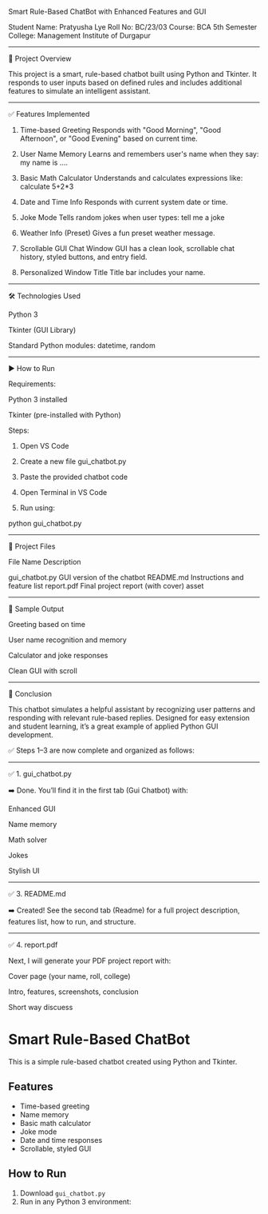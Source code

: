 
Smart Rule-Based ChatBot with Enhanced Features and GUI

Student Name: Pratyusha Lye
Roll No: BC/23/03
Course: BCA 5th Semester
College: Management Institute of Durgapur


---

📌 Project Overview

This project is a smart, rule-based chatbot built using Python and Tkinter. It responds to user inputs based on defined rules and includes additional features to simulate an intelligent assistant.


---

✅ Features Implemented

1. Time-based Greeting
Responds with "Good Morning", "Good Afternoon", or "Good Evening" based on current time.


2. User Name Memory
Learns and remembers user's name when they say: my name is ....


3. Basic Math Calculator
Understands and calculates expressions like: calculate 5+2*3


4. Date and Time Info
Responds with current system date or time.


5. Joke Mode
Tells random jokes when user types: tell me a joke


6. Weather Info (Preset)
Gives a fun preset weather message.


7. Scrollable GUI Chat Window
GUI has a clean look, scrollable chat history, styled buttons, and entry field.


8. Personalized Window Title
Title bar includes your name.




---

🛠️ Technologies Used

Python 3

Tkinter (GUI Library)

Standard Python modules: datetime, random



---

▶️ How to Run

Requirements:

Python 3 installed

Tkinter (pre-installed with Python)


Steps:

1. Open VS Code


2. Create a new file gui_chatbot.py


3. Paste the provided chatbot code


4. Open Terminal in VS Code


5. Run using:



python gui_chatbot.py


---

📂 Project Files

File Name	Description

gui_chatbot.py	GUI version of the chatbot
README.md	Instructions and feature list
report.pdf	Final project report (with cover)
asset



---

📸 Sample Output

Greeting based on time

User name recognition and memory

Calculator and joke responses

Clean GUI with scroll



---

📘 Conclusion

This chatbot simulates a helpful assistant by recognizing user patterns and responding with relevant rule-based replies. Designed for easy extension and student learning, it’s a great example of applied Python GUI development.



✅ Steps 1–3 are now complete and organized as follows:


---

✅ 1. gui_chatbot.py

➡️ Done. You’ll find it in the first tab (Gui Chatbot) with:

Enhanced GUI

Name memory

Math solver

Jokes

Stylish UI

---

✅ 3. README.md

➡️ Created! See the second tab (Readme) for a full project description, features list, how to run, and structure.


---

✅ 4. report.pdf

Next, I will generate your PDF project report with:

Cover page (your name, roll, college)

Intro, features, screenshots, conclusion





Short way discuess
# Smart Rule-Based ChatBot

This is a simple rule-based chatbot created using Python and Tkinter.

## Features
- Time-based greeting
- Name memory
- Basic math calculator
- Joke mode
- Date and time responses
- Scrollable, styled GUI

## How to Run
1. Download `gui_chatbot.py`
2. Run in any Python 3 environment:
